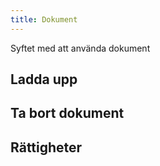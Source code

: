 ```yaml
---
title: Dokument
---
```


Syftet med att använda dokument

## Ladda upp

## Ta bort dokument

## Rättigheter
